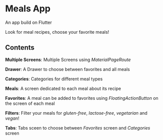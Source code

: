 # Meals App

An app build on Flutter

Look for meal recipes, choose your favorite meals!

## Contents

**Multiple Screens**: Multiple Screens using *MaterialPageRoute*

**Drawer**: A Drawer to choose between favorites and all meals

**Categories**: Categories for different meal types

**Meals**: A screen dedicated to each meal about its recipe

**Favorites**: A meal can be added to favorites using *FloatingActionButton* on the screen of each meal

**Filters**: Filter your meals for *gluten-free*, *lactose-free*, *vegetarian* and *vegan*!

**Tabs**: Tabs sceen to choose between *Favorites* screen and *Categories* screen
